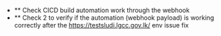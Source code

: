  - ** Check CICD build automation work through the webhook 
 - ** Check 2 to verify if the automation (webhook payload) is working correctly after the https://testsludi.lgcc.gov.lk/ env issue fix
